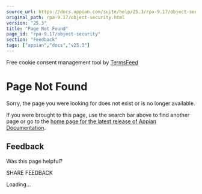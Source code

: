 ```yaml
---
source_url: https://docs.appian.com/suite/help/25.3/rpa-9.17/object-security.html
original_path: rpa-9.17/object-security.html
version: "25.3"
title: "Page Not Found"
page_id: "rpa-9.17/object-security"
section: "Feedback"
tags: ["appian","docs","v25.3"]
---
```



Free cookie consent management tool by [TermsFeed](https://www.termsfeed.com/)

# Page Not Found

Sorry, the page you were looking for does not exist or is no longer available.

If you were brought to this page, use the search bar above to find another page or go to the [home page for the latest release of Appian Documentation](https://docs.appian.com/suite/help/latest/).

## Feedback

Was this page helpful?

SHARE FEEDBACK

Loading...